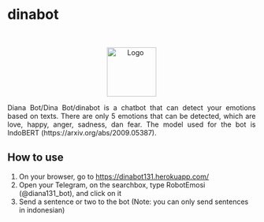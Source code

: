 # dinabot

<!-- PROJECT LOGO -->
<br />
<p align="center">
  <a href="https://github.com/faishalfaye/dinabot">
    <img src="https://user-images.githubusercontent.com/55538047/186379578-e3ebf231-be35-4143-bbcf-e86b69ee0322.png" alt="Logo" width="100" height="100">
  </a>



  <p align="center">


  </p>
</p>

<div style="text-align: justify">Diana Bot/Dina Bot/dinabot is a chatbot that can detect your emotions based on texts. There are only 5 emotions that can be detected, which are love, happy, anger, sadness, dan fear. The model used for the bot is IndoBERT (https://arxiv.org/abs/2009.05387).</div>

## How to use
1. On your browser, go to https://dinabot131.herokuapp.com/
2. Open your Telegram, on the searchbox, type RobotEmosi (@diana131_bot), and click on it
3. Send a sentence or two to the bot (Note: you can only send sentences in indonesian)
